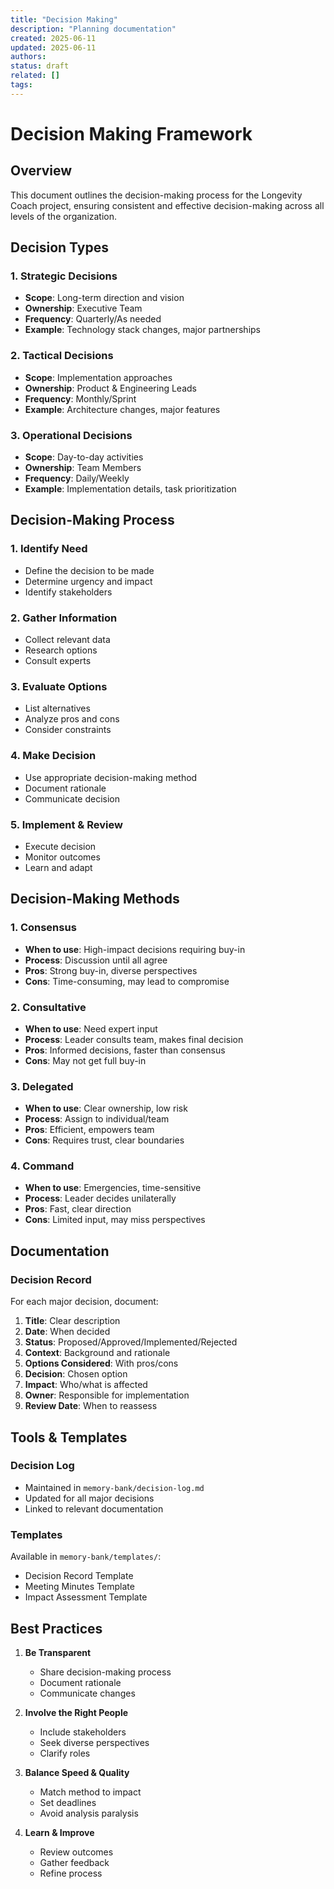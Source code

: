 ```yaml
---
title: "Decision Making"
description: "Planning documentation"
created: 2025-06-11
updated: 2025-06-11
authors: 
status: draft
related: []
tags: 
---
```


# Decision Making Framework

## Overview
This document outlines the decision-making process for the Longevity Coach project, ensuring consistent and effective decision-making across all levels of the organization.

## Decision Types

### 1. Strategic Decisions
- **Scope**: Long-term direction and vision
- **Ownership**: Executive Team
- **Frequency**: Quarterly/As needed
- **Example**: Technology stack changes, major partnerships

### 2. Tactical Decisions
- **Scope**: Implementation approaches
- **Ownership**: Product & Engineering Leads
- **Frequency**: Monthly/Sprint
- **Example**: Architecture changes, major features

### 3. Operational Decisions
- **Scope**: Day-to-day activities
- **Ownership**: Team Members
- **Frequency**: Daily/Weekly
- **Example**: Implementation details, task prioritization

## Decision-Making Process

### 1. Identify Need
- Define the decision to be made
- Determine urgency and impact
- Identify stakeholders

### 2. Gather Information
- Collect relevant data
- Research options
- Consult experts

### 3. Evaluate Options
- List alternatives
- Analyze pros and cons
- Consider constraints

### 4. Make Decision
- Use appropriate decision-making method
- Document rationale
- Communicate decision

### 5. Implement & Review
- Execute decision
- Monitor outcomes
- Learn and adapt

## Decision-Making Methods

### 1. Consensus
- **When to use**: High-impact decisions requiring buy-in
- **Process**: Discussion until all agree
- **Pros**: Strong buy-in, diverse perspectives
- **Cons**: Time-consuming, may lead to compromise

### 2. Consultative
- **When to use**: Need expert input
- **Process**: Leader consults team, makes final decision
- **Pros**: Informed decisions, faster than consensus
- **Cons**: May not get full buy-in

### 3. Delegated
- **When to use**: Clear ownership, low risk
- **Process**: Assign to individual/team
- **Pros**: Efficient, empowers team
- **Cons**: Requires trust, clear boundaries

### 4. Command
- **When to use**: Emergencies, time-sensitive
- **Process**: Leader decides unilaterally
- **Pros**: Fast, clear direction
- **Cons**: Limited input, may miss perspectives

## Documentation

### Decision Record
For each major decision, document:
1. **Title**: Clear description
2. **Date**: When decided
3. **Status**: Proposed/Approved/Implemented/Rejected
4. **Context**: Background and rationale
5. **Options Considered**: With pros/cons
6. **Decision**: Chosen option
7. **Impact**: Who/what is affected
8. **Owner**: Responsible for implementation
9. **Review Date**: When to reassess

## Tools & Templates

### Decision Log
- Maintained in `memory-bank/decision-log.md`
- Updated for all major decisions
- Linked to relevant documentation

### Templates
Available in `memory-bank/templates/`:
- Decision Record Template
- Meeting Minutes Template
- Impact Assessment Template

## Best Practices

1. **Be Transparent**
   - Share decision-making process
   - Document rationale
   - Communicate changes

2. **Involve the Right People**
   - Include stakeholders
   - Seek diverse perspectives
   - Clarify roles

3. **Balance Speed & Quality**
   - Match method to impact
   - Set deadlines
   - Avoid analysis paralysis

4. **Learn & Improve**
   - Review outcomes
   - Gather feedback
   - Refine process
